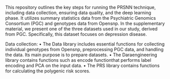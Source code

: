 This repository outlines the key steps for running the PRSNN technique, including data collection,
ensuring data quality, and the deep learning phase. It utilizes summary statistics data from the
Psychiatric Genomics Consortium (PGC) and genotypes data from Opensnp. In the supplementary
material, we present one of the three datasets used in our study, derived from PGC. Specifically,
this dataset focuses on depression disease.

Data collection:
• The Data library includes essential functions for collecting individual genotypes from Opensnp, preprocessing PGC data, and handling the data. Its main purpose is to prepare datasets.
• The Daraengineering library contains functions such as encode functionthat performs label
encoding and PCA on the input data.
• The PRS library contains functions for calculating the polygenic risk scores.

